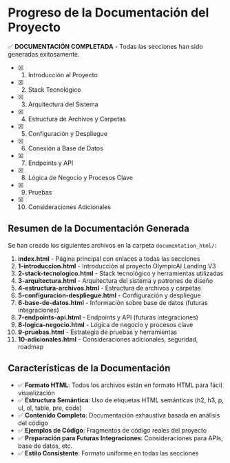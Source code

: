 # Progreso de la Documentación del Proyecto

✅ **DOCUMENTACIÓN COMPLETADA** - Todas las secciones han sido generadas exitosamente.

- [x] 1. Introducción al Proyecto
- [x] 2. Stack Tecnológico
- [x] 3. Arquitectura del Sistema
- [x] 4. Estructura de Archivos y Carpetas
- [x] 5. Configuración y Despliegue
- [x] 6. Conexión a Base de Datos
- [x] 7. Endpoints y API
- [x] 8. Lógica de Negocio y Procesos Clave
- [x] 9. Pruebas
- [x] 10. Consideraciones Adicionales

## Resumen de la Documentación Generada

Se han creado los siguientes archivos en la carpeta `documentation_html/`:

1. **index.html** - Página principal con enlaces a todas las secciones
2. **1-introduccion.html** - Introducción al proyecto OlympicAI Landing V3
3. **2-stack-tecnologico.html** - Stack tecnológico y herramientas utilizadas
4. **3-arquitectura.html** - Arquitectura del sistema y patrones de diseño
5. **4-estructura-archivos.html** - Estructura de archivos y carpetas
6. **5-configuracion-despliegue.html** - Configuración y despliegue
7. **6-base-de-datos.html** - Información sobre base de datos (futuras integraciones)
8. **7-endpoints-api.html** - Endpoints y API (futuras integraciones)
9. **8-logica-negocio.html** - Lógica de negocio y procesos clave
10. **9-pruebas.html** - Estrategia de pruebas y herramientas
11. **10-adicionales.html** - Consideraciones adicionales, seguridad, roadmap

## Características de la Documentación

- ✅ **Formato HTML**: Todos los archivos están en formato HTML para fácil visualización
- ✅ **Estructura Semántica**: Uso de etiquetas HTML semánticas (h2, h3, p, ul, ol, table, pre, code)
- ✅ **Contenido Completo**: Documentación exhaustiva basada en análisis del código
- ✅ **Ejemplos de Código**: Fragmentos de código reales del proyecto
- ✅ **Preparación para Futuras Integraciones**: Consideraciones para APIs, base de datos, etc.
- ✅ **Estilo Consistente**: Formato uniforme en todas las secciones 
